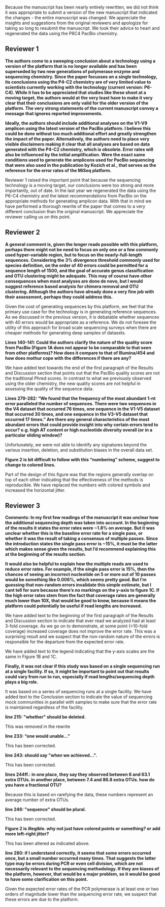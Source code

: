 Because the manuscript has been nearly entirely rewritten, we did not think it was appropriate to submit a version of the new manuscript that indicated the changes - the entire manuscript was changed. We appreciate the insights and suggestions from the original reviewers and apologize for taking so long to resubmit the manuscript. We took their advice to heart and regenerated the data using the P6C4 PacBio chemistry.



## Reviewer 1

**The authors come to a sweeping conclusion about a technology using a version of the platform that is no longer available and has been superseded by two new generations of polymerase enzyme and sequencing chemistry. Since the paper focusses on a single technology, its conclusions using the P4-C2 chemistry are of very limited value to scientists currently working with the technology (current version: P6-C4). While it has to be appreciated that studies like these shoot at a moving target, the authors would at the very least have to make it very clear that their conclusions are only valid for the older version of the platform. The very strong statements of the current manuscript convey a message that ignores reported improvements.**

**Ideally, the authors should include additional analyses on the V1-V9 amplicon using the latest version of the PacBio platform. I believe this could be done without too much additional effort and greatly strengthen the impact of the paper. Alternatively, the authors need to place very visible disclaimers making it clear that all analyses are based on data generated with the P4-C2 chemistry, which is obsolete.
Error rates will also be influenced by the initial amplification. Were the exact same conditions used to generate the amplicons used for PacBio sequencing that were also used in the publication by Kozich et al., that serves as the reference for the error rates of the MiSeq platform.**

Reviewer 1 raised the important point that because the sequencing technology is a moving target, our conclusions were too strong and more importantly, out of date. In the last year we regenerated the data using the P6-C4 chemistry and the latest recommendations from PacBio on the appropriate methods for generating amplicon data. With that in mind we have performed a thorough rewrite of the paper that comes to a very different conclusion than the original manuscript. We appreciate the reviewer calling us on this point.


## Reviewer 2

**A general comment is, given the longer reads possible with this platform, perhaps there might not be need to focus on only one or a few commonly used hyper-variable region, but to focus on the nearly-full-length sequences. Considering the 3% divergence threshold commonly used for species definition, on the order of 40 errors could be permitted for a sequence length of 1500, and the goal of accurate genus classification and OTU clustering might be adequate. This may of course have other consequences when most analyses are done de novo, but I would suggest reference based analysis for chimera removal and OTU clustering. Although the authors have already done a very fine job with their assessment, perhaps they could address this.**

Given the cost of generating sequences by this platform, we feel that the primary use case for the technology is in generating reference sequences. As we discussed in the previous version, it is debatable whether sequences with 40 errors would be appropriate as a reference. We do not foresee the utility of this approach for broad scale sequencing surveys when there are cheaper methods for generating deep samples of datasets.


**Lines 140-141: Could the authors clarify the nature of the quality score from PacBio (Figure 1A does not appear to be comparable to that seen from other platforms)? How does it compare to that of Illumina/454 and how does mothur cope with the differences if there are any?**

We have added text towards the end of the first paragraph of the Results and Discussion section that points out that the PacBio quality scores are not the traditional Phred scores. In contrast to what we previously observed using the older chemistry, the new quality scores are not helpful in assessing the quality of the sequence data.


**Lines 279-282: “We found that the frequency of the most abundant 1-nt error paralleled the number of sequences. There were two sequences in the V4 dataset that occurred 76 times, one sequence in the V1-V5 dataset that occurred 30 times, and one sequence in the V3-V5 dataset that occurred 17 times.” Are there any general characteristics of the most abundant errors that could provide insight into why certain errors tend to occur? e.g. high AT content or high nucleotide diversity overall (or in a particular sliding window)?**

Unfortunately, we were not able to identify any signatures beyond the various insertion, deletion, and substitution biases in the overall data set.


**Figure 2 is bit difficult to follow with this “numbering” scheme, suggest to change to colored lines.**

Part of the design of this figure was that the regions generally overlap on top of each other indicating that the effectiveness of the methods is reproducible. We have replaced the numbers with colored symbols and increased the horizontal jitter.



## Reviewer 3

**Comments: In my first few readings of the manuscript it was unclear how the additional sequencing depth was taken into account. In the beginning of the results it states the error rates were ~1.8% on average. But it was unclear whether this is the baseline error rate for a single pass, or whether it was the result of taking a consensus of multiple passes. Since the introduction states the single pass error is ~15%, it must be the latter which makes sense given the results, but I’d recommend explaining this at the beginning of the results section.**

**It would also be helpful to explain how the multiple reads are used to reduce error rates. For example, if the single pass error is 15%, then the chances of seeing an incorrect nucleotide on 5 or more out of 10 passes would be something like 0.006%, which seems pretty good. But I’m guessing that non-random errors invalidate this simple estimate, but I cant tell for sure because there’s no markings on the y-axis to figure 1C. If the high error rates stem from the fact that coverage rates are generally much lower than 10X, that would be good to know, because it means the platform could potentially be useful if read lengths are increased.**

We have added text to the beginning of the first paragraph of the Results and Discussion section to indicate that ever read we analyzed had at least 3-fold coverage. As we go on to demonstrate, at some point (>10-fold coverage) increased coverage does not improve the error rate. This was a surprising result and we suspect that the non-random nature of the errors is responsible for the departure from the expected error rate.

We have added text to the legend indicating that the y-axis scales are the same in Figure 1B and 1C.


**Finally, it was not clear if this study was based on a single sequencing run at a single facility. If so, it might be important to point out that results could vary from run to run, especially if read lengths/sequencing depth plays a big role.**

It was based on a series of sequencing runs at a single facility. We have added text to the Conclusion section to indicate the value of sequencing mock communities in parallel with samples to make sure that the error rate is maintained regardless of the facility.


**line 215: "whether" should be deleted.**

This was removed in the rewrite


**line 233: “one would unable…”**

This has been corrected.


**line 243: should say "when we achieved...".**

This has been corrected.


**lines 244ff.: in one place, they say they observed between 6 and 63.1 extra OTUs. in another place, between 7.4 and 86.8 extra OTUs. how do you have a fractional OTU?**

Because this is based on rarefying the data, these numbers represent an average number of extra OTUs.


**line 246: "sequence" should be plural.**

This has been corrected.


**Figure 2 is illegible. why not just have colored points or something? or add more left-right jitter?**

This has been altered as indicated above.


**line 280: if I understand correctly, it seems that some errors occurred once, but a small number occurred many times. That suggests the latter type may be errors during PCR or even cell division, which are not necessarily relevant to the sequencing methodology. If they are biases of the platform, however, that would be a major problem, so it would be good to have some clarification on this point.**

Given the expected error rates of the PCR polymerase is at least one or two orders of magnitude lower than the sequencing error rate, we suspect that these errors are due to the platform.

